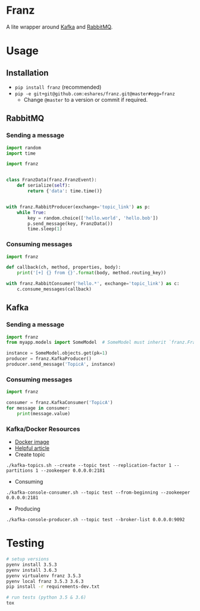 # Franz

A lite wrapper around [Kafka](https://kafka.apache.org/) and [RabbitMQ](https://www.rabbitmq.com/).

# Usage

## Installation
- `pip install franz` (recommended)
- `pip -e git+git@github.com:eshares/franz.git@master#egg=franz`
  - Change `@master` to a version or commit if required.
 
## RabbitMQ
### Sending a message
```python
import random
import time

import franz


class FranzData(franz.FranzEvent):
    def serialize(self):
        return {'data': time.time()}


with franz.RabbitProducer(exchange='topic_link') as p:
    while True:
        key = random.choice(['hello.world', 'hello.bob'])
        p.send_message(key, FranzData())
        time.sleep(1)
```

### Consuming messages
```python
import franz

def callback(ch, method, properties, body):
    print('[+] {} from {}'.format(body, method.routing_key))

with franz.RabbitConsumer('hello.*', exchange='topic_link') as c:
    c.consume_messages(callback)
```


## Kafka
### Sending a message
```python
import franz
from myapp.models import SomeModel  # SomeModel must inherit `franz.FranzEvent`

instance = SomeModel.objects.get(pk=1)
producer = franz.KafkaProducer()
producer.send_message('TopicA', instance)
```

### Consuming messages
```python
import franz

consumer = franz.KafkaConsumer('TopicA')
for message in consumer:
    print(message.value)
```

### Kafka/Docker Resources

- [Docker image](https://github.com/spotify/docker-kafka)
- [Helpful article](https://howtoprogram.xyz/2016/07/21/using-apache-kafka-docker/)
- Create topic
```
./kafka-topics.sh --create --topic test --replication-factor 1 --partitions 1 --zookeeper 0.0.0.0:2181
```
- Consuming
```
./kafka-console-consumer.sh --topic test --from-beginning --zookeeper 0.0.0.0:2181
```
- Producing
```
./kafka-console-producer.sh --topic test --broker-list 0.0.0.0:9092
```

# Testing
```bash
# setup versions
pyenv install 3.5.3
pyenv install 3.6.3
pyenv virtualenv franz 3.5.3
pyenv local franz 3.5.3 3.6.3
pip install -r requirements-dev.txt

# run tests (python 3.5 & 3.6)
tox
```
